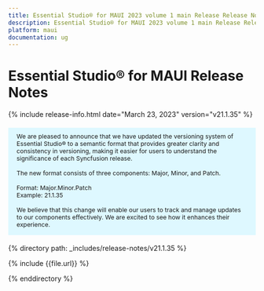 ```yaml
---
title: Essential Studio® for MAUI 2023 volume 1 main Release Release Notes  
description: Essential Studio® for MAUI 2023 volume 1 main Release Release Notes  
platform: maui
documentation: ug
---
```


# Essential Studio® for MAUI Release Notes  

{% include release-info.html date="March 23, 2023"   version="v21.1.35" %} 


<style>
#license {
    font-size: .88em!important;
margin-top: 1.5em;     margin-bottom: 1.5em;
    background-color: #def8ff;
    padding: 10px 17px 14px;
}
</style>

<div id="license">
We are pleased to announce that we have updated the versioning system of Essential Studio® to a semantic format that provides greater clarity and consistency in versioning, making it easier for users to understand the significance of each Syncfusion release.
<br>
<br> The new format consists of three components: Major, Minor, and Patch.
<br>
<br> Format: Major.Minor.Patch
<br> Example: 21.1.35
<br>
<br> We believe that this change will enable our users to track and manage updates to our components effectively. We are excited to see how it enhances their experience.
</div>




{% directory path: _includes/release-notes/v21.1.35 %}

{% include {{file.url}} %}

{% enddirectory %}


